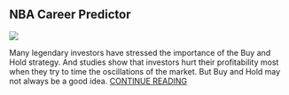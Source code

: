 ## NBA Career Predictor

![](nba_career_gif.gif)

Many legendary investors have stressed the importance of the Buy and Hold strategy. 
And studies show that investors hurt their profitability most when they try to time the oscillations of the market. 
But Buy and Hold may not always be a good idea. 
[CONTINUE READING](https://medium.com/@daniel_carter/is-buy-and-hold-a-good-investment-strategy-fe2d43266bb5)
